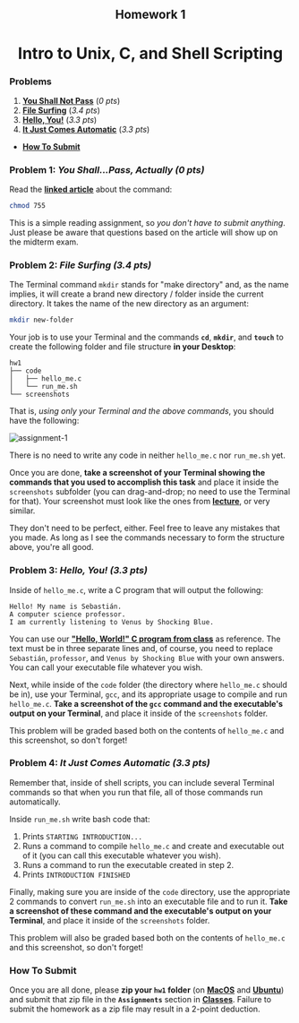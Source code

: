 <h2 align=center>Homework 1</h2>

<h1 align=center>Intro to Unix, C, and Shell Scripting</h1>

### Problems

1. [**You Shall Not Pass**](#problem-1-you-shallpass-actually) (_0 pts_)
2. [**File Surfing**](#problem-2-file-surfing) (_3.4 pts_)
3. [**Hello, You!**](#problem-3-hello-you) (_3.3 pts_)
4. [**It Just Comes Automatic**](#problem-4-it-just-comes-automatic-33-pts) (_3.3 pts_)

- [**How To Submit**]()

### Problem 1: _You Shall...Pass, Actually (0 pts)_

Read the [**linked article**](https://codefather.tech/blog/chmod-755-command/) about the command:

```bash
chmod 755
```

This is a simple reading assignment, so _you don't have to submit anything_. Just please be aware that questions based on the article will show up on the midterm exam.

### Problem 2: _File Surfing (3.4 pts)_

The Terminal command `mkdir` stands for "make directory" and, as the name implies, it will create a brand new directory / folder inside the current directory. It takes the name of the new directory as an argument:

```bash
mkdir new-folder
```

Your job is to use your Terminal and the commands **`cd`**, **`mkdir`**, and **`touch`** to create the following folder and file structure **in your Desktop**:

```
hw1
├── code
│   ├── hello_me.c
│   └── run_me.sh
└── screenshots
```

That is, _using only your Terminal and the above commands_, you should have the following:

![assignment-1](assets/problem-1-1.png)

There is no need to write any code in neither `hello_me.c` nor `run_me.sh` yet. 

Once you are done, **take a screenshot of your Terminal showing the commands that you used to accomplish this task** and place it inside the `screenshots` subfolder (you can drag-and-drop; no need to use the Terminal for that). Your screenshot must look like the ones from [**lecture**](https://github.com/sebastianromerocruz/CS271-material/blob/main/lectures/week-1/assets/terminal-py.png), or very similar. 

They don't need to be perfect, either. Feel free to leave any mistakes that you made. As long as I see the commands necessary to form the structure above, you're all good.

### Problem 3: _Hello, You! (3.3 pts)_

Inside of `hello_me.c`, write a C program that will output the following:

```
Hello! My name is Sebastián.
A computer science professor.
I am currently listening to Venus by Shocking Blue.
```

You can use our [**"Hello, World!" C program from class**](https://github.com/sebastianromerocruz/CS271-material/tree/main/lectures/week-1#copy-and-paste-the-c-hello-world-equivalent) as reference. The text must be in three separate lines and, of course, you need to replace `Sebastián`, `professor`, and `Venus by Shocking Blue` with your own answers. You can call your executable file whatever you wish.

Next, while inside of the `code` folder (the directory where `hello_me.c` should be in), use your Terminal, `gcc`, and its appropriate usage to compile and run `hello_me.c`. **Take a screenshot of the `gcc` command and the executable's output on your Terminal**, and place it inside of the `screenshots` folder. 

This problem will be graded based both on the contents of `hello_me.c` and this screenshot, so don't forget!

### Problem 4: _It Just Comes Automatic (3.3 pts)_

Remember that, inside of shell scripts, you can include several Terminal commands so that when you run that file, all of those commands run automatically.

Inside `run_me.sh` write bash code that:

1. Prints `STARTING INTRODUCTION...`
2. Runs a command to compile `hello_me.c` and create and executable out of it (you can call this executable whatever you wish).
3. Runs a command to run the executable created in step 2.
4. Prints `INTRODUCTION FINISHED`

Finally, making sure you are inside of the `code` directory, use the appropriate 2 commands to convert `run_me.sh` into an executable file and to run it. **Take a screenshot of these command and the executable's output on your Terminal**, and place it inside of the `screenshots` folder.

This problem will also be graded based both on the contents of `hello_me.c` and this screenshot, so don't forget!

### How To Submit

Once you are all done, please **zip your `hw1` folder** (on [**MacOS**](https://youtu.be/62tw3wZvQxs?si=_LjMuhre4-EHXQNv&t=24) and [**Ubuntu**](https://youtu.be/WzuF43YVfzY?si=6RIuosW7zj4UtMoS)) and submit that zip file in the **`Assignments`** section in [**Classes**](https://classes.pace.edu/d2l/home/398827). Failure to submit the homework as a zip file may result in a 2-point deduction.